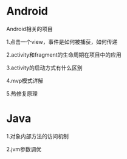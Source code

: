 # Android
Android相关的项目

1.点击一个view，事件是如何被捕获，如何传递


2.activity和fragment的生命周期在项目中的应用


3.activity的启动方式有什么区别


4.mvp模式详解


5.热修复原理




# Java
1.对象内部方法的访问机制


2.jvm参数调优



